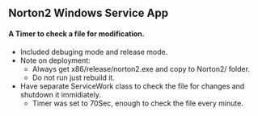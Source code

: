 ## Norton2 Windows Service App
  #### A Timer to check a file for modification.
  *  Included debuging mode and release mode.
  *  Note on deployment:
     *  Always get x86/release/norton2.exe and copy to Norton2/ folder.
     *  Do not run just rebuild it.
  *  Have separate ServiceWork class to check the file for changes and shutdown it immidiately.
     *  Timer was set to 70Sec, enough to check the file every minute.

